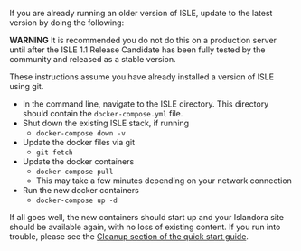 If you are already running an older version of ISLE, update to the latest version by doing the following:

**WARNING** It is recommended you do not do this on a production server until after the ISLE 
1.1 Release Candidate has been fully tested by the community and released as a stable version.

These instructions assume you have already installed a version of ISLE using git.

* In the command line, navigate to the ISLE directory.  This directory should contain the `docker-compose.yml` file.
* Shut down the existing ISLE stack, if running
    * `docker-compose down -v`
* Update the docker files via git
    * `git fetch`
* Update the docker containers
    * `docker-compose pull`
    * This may take a few minutes depending on your network connection
* Run the new docker containers
    * `docker-compose up -d`

If all goes well, the new containers should start up and your Islandora site should be available again, with no loss of existing content.  If you run into trouble, please see the [Cleanup section of the quick start guide](https://github.com/Islandora-Collaboration-Group/ISLE#quick-stop-and-cleanup).